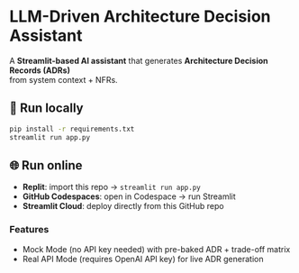 # LLM-Driven Architecture Decision Assistant

A **Streamlit-based AI assistant** that generates **Architecture Decision Records (ADRs)**  
from system context + NFRs.

## 🚀 Run locally
```bash
pip install -r requirements.txt
streamlit run app.py
```

## 🌐 Run online
- **Replit**: import this repo → `streamlit run app.py`
- **GitHub Codespaces**: open in Codespace → run Streamlit
- **Streamlit Cloud**: deploy directly from this GitHub repo

### Features
- Mock Mode (no API key needed) with pre-baked ADR + trade-off matrix
- Real API Mode (requires OpenAI API key) for live ADR generation
